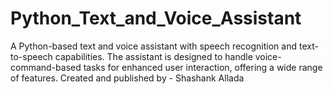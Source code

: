 # Python_Text_and_Voice_Assistant
A Python-based text and voice assistant with speech recognition and text-to-speech capabilities. 
The assistant is designed to handle voice-command-based tasks for enhanced user interaction, offering a wide range of features.
Created and published by - Shashank Allada

